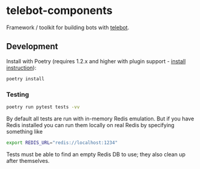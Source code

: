 # telebot-components

Framework / toolkit for building bots with [telebot](https://github.com/bots-against-war/telebot).

<!-- ## Development -->


## Development

Install with Poetry (requires 1.2.x and higher with plugin support - [install instruction](https://python-poetry.org/docs/master#installing-with-the-official-installer)):

```bash
poetry install
```

### Testing

```bash
poetry run pytest tests -vv
```

By default all tests are run with in-memory Redis emulation. But if you have Redis installed you can run them
locally on real Redis by specifying something like

```bash
export REDIS_URL="redis://localhost:1234"
```

Tests must be able to find an empty Redis DB to use; they also clean up after themselves.
